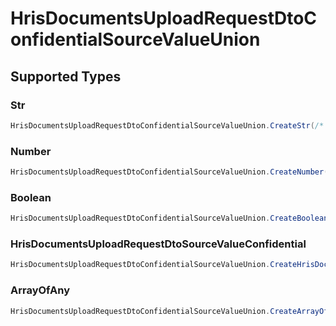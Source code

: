# HrisDocumentsUploadRequestDtoConfidentialSourceValueUnion


## Supported Types

### Str

```csharp
HrisDocumentsUploadRequestDtoConfidentialSourceValueUnion.CreateStr(/* values here */);
```

### Number

```csharp
HrisDocumentsUploadRequestDtoConfidentialSourceValueUnion.CreateNumber(/* values here */);
```

### Boolean

```csharp
HrisDocumentsUploadRequestDtoConfidentialSourceValueUnion.CreateBoolean(/* values here */);
```

### HrisDocumentsUploadRequestDtoSourceValueConfidential

```csharp
HrisDocumentsUploadRequestDtoConfidentialSourceValueUnion.CreateHrisDocumentsUploadRequestDtoSourceValueConfidential(/* values here */);
```

### ArrayOfAny

```csharp
HrisDocumentsUploadRequestDtoConfidentialSourceValueUnion.CreateArrayOfAny(/* values here */);
```
